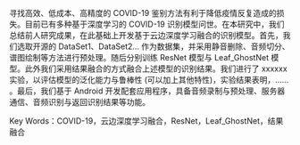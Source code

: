 寻找高效、低成本、高精度的 COVID-19 鉴别方法有利于降低疫情反复造成的损失。目前已有多种基于深度学习的 COVID-19 识别模型问世。在本研究中，我们总结前人研究成果，在此基础上开发基于云边深度学习融合的识别模型。首先，我们选取开源的 DataSet1、DataSet2... 作为数据集，并采用静音删除、音频切分、谱图绘制等方法进行预处理。随后分别训练 ResNet 模型与 Leaf_GhostNet 模型。此外我们采用结果融合的方式融合上述模型的识别结果。我们进行了 xxxxxx 实验，以评估模型的泛化能力与鲁棒性 (可以加上其他特性)，实验结果表明，…… 。最后，我们基于 Android 开发配套应用程序，具备音频录制与预处理、服务器通信、音频识别与返回识别结果等功能。

Key Words：COVID-19，云边深度学习融合，ResNet，Leaf_GhostNet，结果融合